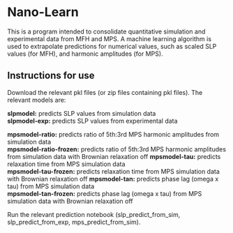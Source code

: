 # Nano-Learn

This is a program intended to consolidate quantitative simulation and experimental data from MFH and MPS. A machine learning algorithm is used to extrapolate predictions for numerical values, such as scaled SLP values (for MFH), and harmonic amplitudes (for MPS).

## Instructions for use

Download the relevant pkl files (or zip files containing pkl files). The relevant models are:  

**slpmodel:** predicts SLP values from simulation data  
**slpmodel-exp:** predicts SLP values from experimental data

**mpsmodel-ratio:** predicts ratio of 5th:3rd MPS harmonic amplitudes from simulation data  
**mpsmodel-ratio-frozen:** predicts ratio of 5th:3rd MPS harmonic amplitudes from simulation data with Brownian relaxation off
**mpsmodel-tau:** predicts relaxation time from MPS simulation data  
**mpsmodel-tau-frozen:** predicts relaxation time from MPS simulation data with Brownian relaxation off
**mpsmodel-tan:** predicts phase lag (omega x tau) from MPS simulation data  
**mpsmodel-tan-frozen:** predicts phase lag (omega x tau) from MPS simulation data with Brownian relaxation off

Run the relevant prediction notebook (slp_predict_from_sim, slp_predict_from_exp, mps_predict_from_sim).